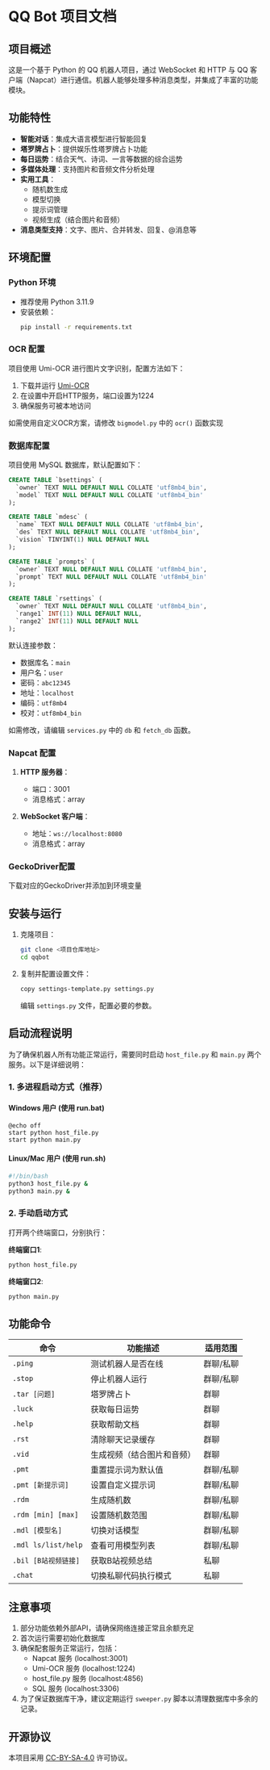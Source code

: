 # QQ Bot 项目文档

## 项目概述

这是一个基于 Python 的 QQ 机器人项目，通过 WebSocket 和 HTTP 与 QQ 客户端（Napcat）进行通信。机器人能够处理多种消息类型，并集成了丰富的功能模块。

## 功能特性

- **智能对话**：集成大语言模型进行智能回复
- **塔罗牌占卜**：提供娱乐性塔罗牌占卜功能
- **每日运势**：结合天气、诗词、一言等数据的综合运势
- **多媒体处理**：支持图片和音频文件分析处理
- **实用工具**：
  - 随机数生成
  - 模型切换
  - 提示词管理
  - 视频生成（结合图片和音频）
- **消息类型支持**：文字、图片、合并转发、回复、@消息等

## 环境配置

### Python 环境
- 推荐使用 Python 3.11.9
- 安装依赖：
  ```bash
  pip install -r requirements.txt
  ```

### OCR 配置
项目使用 Umi-OCR 进行图片文字识别，配置方法如下：

1. 下载并运行 [Umi-OCR](https://github.com/hiroi-sora/Umi-OCR)
2. 在设置中开启HTTP服务，端口设置为1224
3. 确保服务可被本地访问

如需使用自定义OCR方案，请修改 `bigmodel.py` 中的 `ocr()` 函数实现

### 数据库配置
项目使用 MySQL 数据库，默认配置如下：

```sql
CREATE TABLE `bsettings` (
  `owner` TEXT NULL DEFAULT NULL COLLATE 'utf8mb4_bin',
  `model` TEXT NULL DEFAULT NULL COLLATE 'utf8mb4_bin'
);

CREATE TABLE `mdesc` (
  `name` TEXT NULL DEFAULT NULL COLLATE 'utf8mb4_bin',
  `des` TEXT NULL DEFAULT NULL COLLATE 'utf8mb4_bin',
  `vision` TINYINT(1) NULL DEFAULT NULL
);

CREATE TABLE `prompts` (
  `owner` TEXT NULL DEFAULT NULL COLLATE 'utf8mb4_bin',
  `prompt` TEXT NULL DEFAULT NULL COLLATE 'utf8mb4_bin'
);

CREATE TABLE `rsettings` (
  `owner` TEXT NULL DEFAULT NULL COLLATE 'utf8mb4_bin',
  `range1` INT(11) NULL DEFAULT NULL,
  `range2` INT(11) NULL DEFAULT NULL
);
```

默认连接参数：
- 数据库名：`main`
- 用户名：`user`
- 密码：`abc12345`
- 地址：`localhost`
- 编码：`utf8mb4`
- 校对：`utf8mb4_bin`

如需修改，请编辑 `services.py` 中的 `db` 和 `fetch_db` 函数。

### Napcat 配置

1. **HTTP 服务器**：
   - 端口：3001
   - 消息格式：array

2. **WebSocket 客户端**：
   - 地址：`ws://localhost:8080`
   - 消息格式：array

### GeckoDriver配置
下载对应的GeckoDriver并添加到环境变量

## 安装与运行

1. 克隆项目：
   ```bash
   git clone <项目仓库地址>
   cd qqbot
   ```

2. 复制并配置设置文件：
   ```bash
   copy settings-template.py settings.py
   ```
   编辑 `settings.py` 文件，配置必要的参数。

## 启动流程说明

为了确保机器人所有功能正常运行，需要同时启动 `host_file.py` 和 `main.py` 两个服务。以下是详细说明：

### 1. 多进程启动方式（推荐）

#### Windows 用户 (使用 run.bat)
```batch
@echo off
start python host_file.py
start python main.py
```

#### Linux/Mac 用户 (使用 run.sh)
```bash
#!/bin/bash
python3 host_file.py &
python3 main.py &
```

### 2. 手动启动方式

打开两个终端窗口，分别执行：

**终端窗口1**:
```bash
python host_file.py
```

**终端窗口2**:
```bash
python main.py
```


## 功能命令

| 命令 | 功能描述 | 适用范围 |
|------|----------|----------|
| `.ping` | 测试机器人是否在线 | 群聊/私聊 |
| `.stop` | 停止机器人运行 | 群聊/私聊 |
| `.tar [问题]` | 塔罗牌占卜 | 群聊 |
| `.luck` | 获取每日运势 | 群聊 |
| `.help` | 获取帮助文档 | 群聊 |
| `.rst` | 清除聊天记录缓存 | 群聊 |
| `.vid` | 生成视频（结合图片和音频） | 群聊 |
| `.pmt` | 重置提示词为默认值 | 群聊/私聊 |
| `.pmt [新提示词]` | 设置自定义提示词 | 群聊/私聊 |
| `.rdm` | 生成随机数 | 群聊/私聊 |
| `.rdm [min] [max]` | 设置随机数范围 | 群聊/私聊 |
| `.mdl [模型名]` | 切换对话模型 | 群聊/私聊 |
| `.mdl ls/list/help` | 查看可用模型列表 | 群聊/私聊 |
| `.bil [B站视频链接]` | 获取B站视频总结 | 私聊 |
| `.chat` | 切换私聊代码执行模式 | 私聊 |

## 注意事项

1. 部分功能依赖外部API，请确保网络连接正常且余额充足
2. 首次运行需要初始化数据库
3. 确保配套服务正常运行，包括：
   - Napcat 服务 (localhost:3001)
   - Umi-OCR 服务 (localhost:1224)
   - host_file.py 服务 (localhost:4856)
   - SQL 服务 (localhost:3306)
4. 为了保证数据库干净，建议定期运行 `sweeper.py` 脚本以清理数据库中多余的记录。

## 开源协议

本项目采用 [CC-BY-SA-4.0](https://creativecommons.org/licenses/by-sa/4.0/) 许可协议。